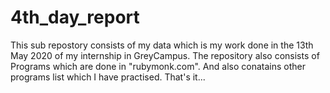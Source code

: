# 4th_day_report
This sub repostory consists of my data which is my work done in the 13th May 2020 of my internship in GreyCampus.
The repository also consists of Programs which are done in "rubymonk.com".
And also conatains other programs list which I have practised.
That's it... 
